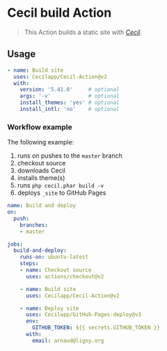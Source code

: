 # Cecil build Action

> This Action builds a static site with [_Cecil_](https://cecil.app).

## Usage

```yaml
- name: Build site
  uses: Cecilapp/Cecil-Action@v2
  with:
    version: '5.41.0'     # optional
    args: '-v'            # optional
    install_themes: 'yes' # optional
    install_intl: 'no'    # optional
```

### Workflow example

The following example:

1. runs on pushes to the `master` branch
2. checkout source
3. downloads Cecil
4. installs theme(s)
5. runs `php cecil.phar build -v`
6. deploys `_site` to GitHub Pages

```yaml
name: Build and deploy
on:
  push:
    branches:
    - master

jobs:
  build-and-deploy:
    runs-on: ubuntu-latest
    steps:
    - name: Checkout source
      uses: actions/checkout@v2

    - name: Build site
      uses: Cecilapp/Cecil-Action@v2

    - name: Deploy site
      uses: Cecilapp/GitHub-Pages-deploy@v3
      env:
        GITHUB_TOKEN: ${{ secrets.GITHUB_TOKEN }}
      with:
        email: arnaud@ligny.org
```
